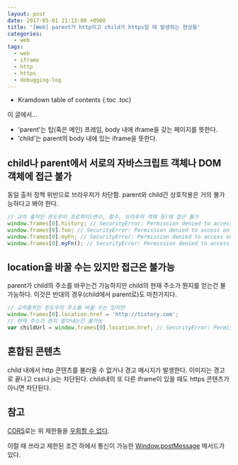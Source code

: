 ```yaml
---
layout: post
date: 2017-05-01 21:13:00 +0900
title: '[Web] parent가 http이고 child가 https일 때 발생하는 현상들'
categories:
  - web
tags:
  - web
  - iframe
  - http
  - https
  - debugging-log
---
```


* Kramdown table of contents
{:toc .toc}

이 글에서...

- 'parent'는 탑(혹은 메인) 프레임, body 내에 iframe을 갖는 페이지를 뜻한다.
- 'child'는 parent의 body 내에 있는 iframe을 뜻한다.

## child나 parent에서 서로의 자바스크립트 객체나 DOM 객체에 접근 불가

동일 출처 정책 위반으로 브라우저가 차단함. parent와 child간 상호작용은 거의 불가능하다고 봐야 한다.

```js
// 교차 출처인 윈도우의 프로퍼티(변수, 함수, 브라우저 객체 등)에 접근 불가
window.frames[0].history; // SecurityError: Permission denied to access on cross-origin object
window.frames[0].foo; // SecurityError: Permission denied to access on cross-origin object
window.frames[0].myFn; // SecurityError: Permission denied to access on cross-origin object
window.frames[0].myFn(); // SecurityError: Permission denied to access on cross-origin object
```

## location을 바꿀 수는 있지만 접근은 불가능

parent가 child의 주소를 바꾸는건 가능하지만 child의 현재 주소가 뭔지를 얻는건 불가능하다. 이것은 반대의 경우(child에서 parent로)도 마찬가지다.

```js
// 교차출처인 윈도우의 주소를 바꿀 수는 있지만
window.frames[0].location.href = 'http://tistory.com';
// 현재 주소가 뭔지 알아내는건 불가능
var childUrl = window.frames[0].location.href; // SecurityError: Permission denied to access on cross-origin object
```

## 혼합된 콘텐츠

child 내에서 http 콘텐츠를 불러올 수 없거나 경고 메시지가 발생한다. 이미지는 경고로 끝나고 css나 js는 차단된다. child내의 또 다른 iframe이 있을 때도 https 콘텐츠가 아니면 차단된다.

## 참고

[CORS](https://developer.mozilla.org/en-US/docs/Web/HTTP/CORS)로는 위 제한들을 [우회할 수 없다](http://stackoverflow.com/questions/25098021/securityerror-blocked-a-frame-with-origin-from-accessing-a-cross-origin-frame).

이럴 때 쓰라고 제한된 조건 하에서 통신이 가능한 [Window.postMessage](http://noritersand.tistory.com/655) 메서드가 있다.
